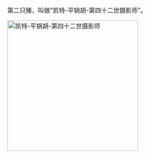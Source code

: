 第二只猪，叫做“凯特-平锅胡-第四十二世摄影师”。

<img src="/example-of-MKDocs/image/22.png" alt="凯特-平锅胡-第四十二世摄影师" width="300"/>